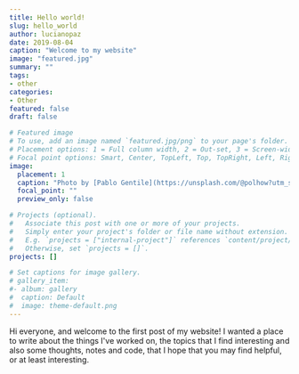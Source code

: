 ```yaml
---
title: Hello world!
slug: hello_world
author: lucianopaz
date: 2019-08-04
caption: "Welcome to my website"
image: "featured.jpg"
summary: ""
tags:
- other
categories:
- Other
featured: false
draft: false

# Featured image
# To use, add an image named `featured.jpg/png` to your page's folder.
# Placement options: 1 = Full column width, 2 = Out-set, 3 = Screen-width
# Focal point options: Smart, Center, TopLeft, Top, TopRight, Left, Right, BottomLeft, Bottom, BottomRight
image:
  placement: 1
  caption: "Photo by [Pablo Gentile](https://unsplash.com/@polhow?utm_source=unsplash&utm_medium=referral&utm_content=creditCopyText) on [Unsplash](https://unsplash.com/search/photos/hello?utm_source=unsplash&utm_medium=referral&utm_content=creditCopyText)"
  focal_point: ""
  preview_only: false

# Projects (optional).
#   Associate this post with one or more of your projects.
#   Simply enter your project's folder or file name without extension.
#   E.g. `projects = ["internal-project"]` references `content/project/deep-learning/index.md`.
#   Otherwise, set `projects = []`.
projects: []

# Set captions for image gallery.
# gallery_item:
#- album: gallery
#  caption: Default
#  image: theme-default.png
---
```


Hi everyone, and welcome to the first post of my website! I wanted a place to write about the things I've worked on, the topics that I find interesting and also some thoughts, notes and code, that I hope that you may find helpful, or at least interesting.
